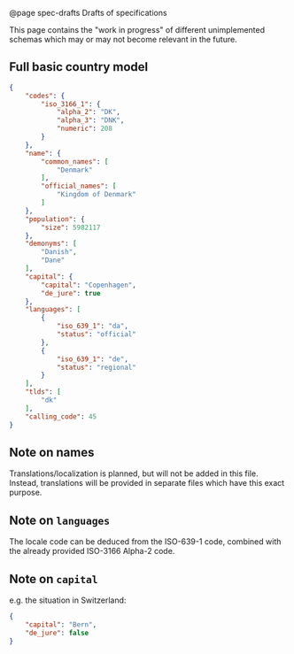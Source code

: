 @page spec-drafts Drafts of specifications

This page contains the "work in progress" of different unimplemented
schemas which may or may not become relevant in the future.

## Full basic country model

````json
{
    "codes": {
        "iso_3166_1": {
            "alpha_2": "DK",
            "alpha_3": "DNK",
            "numeric": 208
        }
    },
    "name": {
        "common_names": [
            "Denmark"
        ],
        "official_names": [
            "Kingdom of Denmark"
        ] 
    },
    "population": {
        "size": 5982117 
    },
    "demonyms": [
        "Danish",
        "Dane"
    ],
    "capital": {
        "capital": "Copenhagen",
        "de_jure": true
    },
    "languages": [
        {
            "iso_639_1": "da",
            "status": "official"
        },
        {
            "iso_639_1": "de",
            "status": "regional"
        }
    ],
    "tlds": [
        "dk"
    ],
    "calling_code": 45
}
````

## Note on names

Translations/localization is planned, but will not be added in this
file. Instead, translations will be provided in separate files which
have this exact purpose.

## Note on ``languages``

The locale code can be deduced from the ISO-639-1 code, combined
with the already provided ISO-3166 Alpha-2 code.

## Note on ``capital``

e.g. the situation in Switzerland:

````json
{
    "capital": "Bern",
    "de_jure": false
}
````
